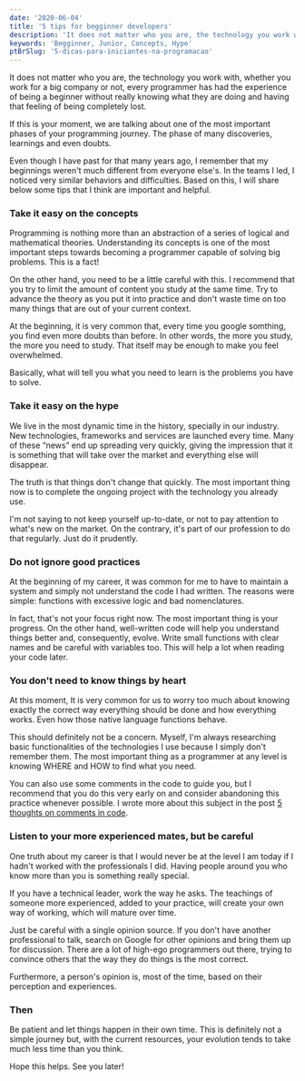 ```yaml
---
date: '2020-06-04'
title: '5 tips for begginner developers'
description: 'It does not matter who you are, the technology you work with, whether you work for a big company or not, every programmer has had the experience of being a beginner without really knowing what they are doing and having that feeling of being completely lost.'
keywords: 'Begginner, Junior, Concepts, Hype'
ptBrSlug: '5-dicas-para-iniciantes-na-programacao'
---
```


It does not matter who you are, the technology you work with, whether you work for a big company or not, every
programmer has had the experience of being a beginner without really knowing what they are doing and having that feeling
of being completely lost.

If this is your moment, we are talking about one of the most important phases of your programming journey. The phase of
many discoveries, learnings and even doubts.

Even though I have past for that many years ago, I remember that my beginnings weren't much different from everyone
else's. In the teams I led, I noticed very similar behaviors and difficulties. Based on this, I will share below some
tips that I think are important and helpful.

### Take it easy on the concepts

Programming is nothing more than an abstraction of a series of logical and mathematical theories. Understanding its
concepts is one of the most important steps towards becoming a programmer capable of solving big problems. This is a
fact!

On the other hand, you need to be a little careful with this. I recommend that you try to limit the amount of content
you study at the same time. Try to advance the theory as you put it into practice and don't waste time on too many
things that are out of your current context.

At the beginning, it is very common that, every time you google somthing, you find even more doubts than before. In
other words, the more you study, the more you need to study. That itself may be enough to make you feel overwhelmed.

Basically, what will tell you what you need to learn is the problems you have to solve.

### Take it easy on the hype

We live in the most dynamic time in the history, specially in our industry. New technologies, frameworks and services
are launched every time. Many of these “news” end up spreading very quickly, giving the impression that it is something
that will take over the market and everything else will disappear.

The truth is that things don't change that quickly. The most important thing now is to complete the ongoing project with
the technology you already use.

I'm not saying to not keep yourself up-to-date, or not to pay attention to what's new on the market. On the contrary,
it's part of our profession to do that regularly. Just do it prudently.

### Do not ignore good practices

At the beginning of my career, it was common for me to have to maintain a system and simply not understand the code I
had written. The reasons were simple: functions with excessive logic and bad nomenclatures.

In fact, that's not your focus right now. The most important thing is your progress. On the other hand, well-written
code will help you understand things better and, consequently, evolve. Write small functions with clear names and be
careful with variables too. This will help a lot when reading your code later.

### You don't need to know things by heart

At this moment, It is very common for us to worry too much about knowing exactly the correct way everything should be
done and how everything works. Even how those native language functions behave.

This should definitely not be a concern. Myself, I'm always researching basic functionalities of the technologies I use
because I simply don't remember them. The most important thing as a programmer at any level is knowing WHERE and HOW
to find what you need.

You can also use some comments in the code to guide you, but I recommend that you do this very early on and consider
abandoning this practice whenever possible. I wrote more about this subject in the
post [5 thoughts on comments in code](/blog/posts/5-thoughts-on-comments-in-code).

### Listen to your more experienced mates, but be careful

One truth about my career is that I would never be at the level I am today if I hadn't worked with the professionals I
did. Having people around you who know more than you is something really special.

If you have a technical leader, work the way he asks. The teachings of someone more experienced, added to your
practice, will create your own way of working, which will mature over time.

Just be careful with a single opinion source. If you don't have another professional to talk, search on Google for other
opinions and bring them up for discussion. There are a lot of high-ego programmers out there, trying to convince others
that the way they do things is the most correct.

Furthermore, a person's opinion is, most of the time, based on their perception and experiences.

### Then

Be patient and let things happen in their own time. This is definitely not a simple journey but, with the current
resources, your evolution tends to take much less time than you think.

Hope this helps. See you later!

